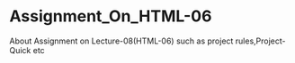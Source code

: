 # Assignment_On_HTML-06
About Assignment on Lecture-08(HTML-06) such as project rules,Project-Quick etc
